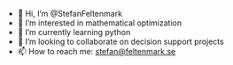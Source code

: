- 👋 Hi, I’m @StefanFeltenmark
- 👀 I’m interested in mathematical optimization
- 🌱 I’m currently learning python
- 💞️ I’m looking to collaborate on decision support projects
- 📫 How to reach me: stefan@feltenmark.se

<!---
StefanFeltenmark/StefanFeltenmark is a ✨ special ✨ repository because its `README.md` (this file) appears on your GitHub profile.
You can click the Preview link to take a look at your changes.
--->
